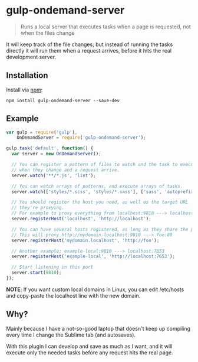 
# gulp-ondemand-server

> Runs a local server that executes tasks when a page is requested, not when the files change

It will keep track of the file changes; but instead of running the tasks directly it will run them when a request arrives, before it hits the real development server.

## Installation

Install via [npm](https://npmjs.org/package/gulp-ondemand-server):

```
npm install gulp-ondemand-server --save-dev
```


## Example

```js
var gulp = require('gulp'),
    OnDemandServer = require('gulp-ondemand-server');

gulp.task('default', function() {
  var server = new OnDemandServer();

  // You can register a pattern of files to watch and the task to execute
  // when they change and a request arrive.
  server.watch('**/*.js', 'lint');

  // You can watch arrays of patterns, and execute arrays of tasks.
  server.watch(['styles/*.scss', 'styles/*.sass'], ['sass', 'autoprefixer']);

  // You should register the host you need, as well as the target URL
  // they're proxying.
  // For example to proxy everything from localhost:9810 ---> localhost:80
  server.registerHost('localhost', 'http://localhost');

  // You can have several hosts registered, as long as they share the proxy port
  // This will proxy http://mydomain.localhost:9810 ---> foo:80
  server.registerHost('mydomain.localhost', 'http://foo');

  // Another example: example-local:9810 ---> localhost:7653
  server.registerHost('example-local', 'http://localhost:7653');

  // Start listening in this port
  server.start(9810);
});
```

**NOTE**: If you want custom local domains in Linux, you can edit /etc/hosts
and copy-paste the localhost line with the new domain.


## Why?

Mainly because I have a not-so-good laptop that doesn't keep up compiling
every time I change the Sublime tab (and autosaves).

With this plugin I can develop and save as much as I want, and it will execute
only the needed tasks before any request hits the real page.

